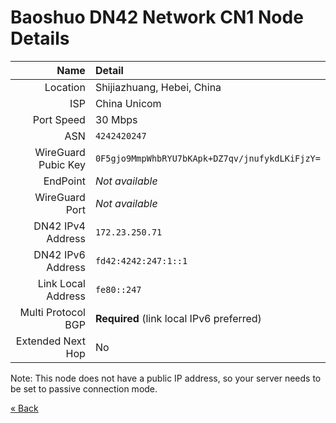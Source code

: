 # Baoshuo DN42 Network CN1 Node Details

|                Name | Detail
| ------------------: | :---------------------------------------------
|            Location | Shijiazhuang, Hebei, China
|                 ISP | China Unicom
|          Port Speed | 30 Mbps
|                 ASN | `4242420247`
| WireGuard Pubic Key | `0F5gjo9MmpWhbRYU7bKApk+DZ7qv/jnufykdLKiFjzY=`
|            EndPoint | *Not available*
|      WireGuard Port | *Not available*
|   DN42 IPv4 Address | `172.23.250.71`
|   DN42 IPv6 Address | `fd42:4242:247:1::1`
|  Link Local Address | `fe80::247`
|  Multi Protocol BGP | **Required** (link local IPv6 preferred)
|   Extended Next Hop | No

Note: This node does not have a public IP address, so your server needs to be set to passive connection mode.

[« Back](/)
